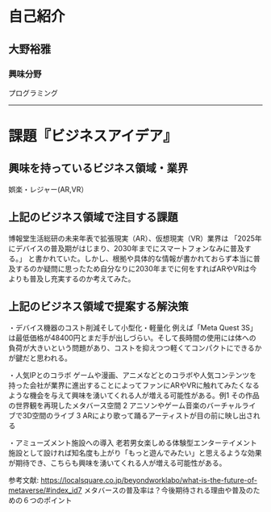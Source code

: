 # 自己紹介

## 大野裕雅

### 興味分野

プログラミング

* * *

# 課題『ビジネスアイデア』

## 興味を持っているビジネス領域・業界

娯楽・レジャー(AR,VR）

## 上記のビジネス領域で注目する課題

博報堂生活総研の未来年表で拡張現実（AR）、仮想現実（VR）業界は
「2025年にデバイスの普及期がはじまり、2030年までにスマートフォンなみに普及する。」
と書かれていた。しかし、根拠や具体的な情報が書かれておらず本当に普及するのか疑問に思ったため自分なりに2030年までに何をすればARやVRは今よりも普及し充実するのか考えてみた。

## 上記のビジネス領域で提案する解決策

・デバイス機器のコスト削減そして小型化・軽量化
例えば「Meta Quest 3S」は最低価格が48400円とまだ手が出しづらい。そして長時間の使用には体への負荷が大きいという問題があり、コストを抑えつつ軽くてコンパクトにできるかが鍵だと思われる。

・人気IPとのコラボ
ゲームや漫画、アニメなどとのコラボや人気コンテンツを持った会社が業界に進出することによってファンにARやVRに触れてみたくなるような機会を与えて興味を湧いてくれる人が増える可能性がある。例1 その作品の世界観を再現したメタバース空間 2 アニソンやゲーム音楽のバーチャルライブで3D空間のライブ 3 ARにより歌って踊るアーティストが目の前に映し出される

・アミューズメント施設への導入
老若男女楽しめる体験型エンターテイメント施設として設ければ知名度も上がり「もっと遊んでみたい」と思えるような効果が期待でき、こちらも興味を湧いてくれる人が増える可能性がある。

参考文献: https://localsquare.co.jp/beyondworklabo/what-is-the-future-of-metaverse/#index_id7 メタバースの普及率は？今後期待される理由や普及のための６つのポイント
